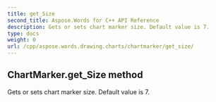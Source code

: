 ```yaml
---
title: get_Size
second_title: Aspose.Words for C++ API Reference
description: Gets or sets chart marker size. Default value is 7. 
type: docs
weight: 0
url: /cpp/aspose.words.drawing.charts/chartmarker/get_size/
---
```

## ChartMarker.get_Size method


Gets or sets chart marker size. Default value is 7.

